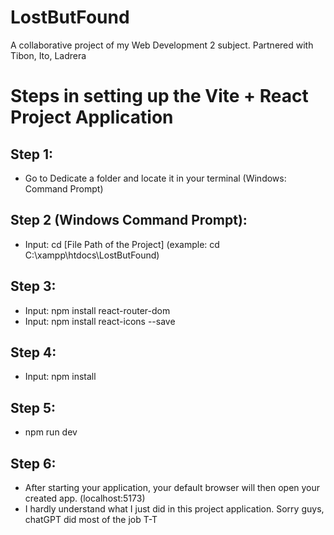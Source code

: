 # LostButFound
A collaborative project of my Web Development 2 subject. Partnered with Tibon, Ito, Ladrera


# Steps in setting up the Vite + React Project Application

## Step 1:
- Go to Dedicate a folder and locate it in your terminal (Windows: Command Prompt)

## Step 2 (Windows Command Prompt):
- Input: cd [File Path of the Project] (example: cd C:\xampp\htdocs\LostButFound)

## Step 3:
- Input: npm install react-router-dom
- Input: npm install react-icons --save

## Step 4:
- Input: npm install

## Step 5:
- npm run dev

## Step 6:
- After starting your application, your default browser will then open your created app.
(localhost:5173)
- I hardly understand what I just did in this project application. Sorry guys, chatGPT did most of the job T-T
